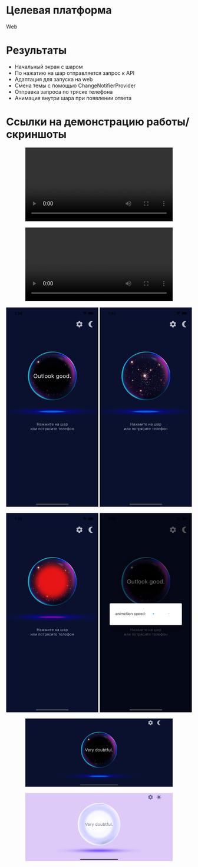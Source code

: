 # Целевая платформа

Web

# Результаты

- Начальный экран с шаром
- По нажатию на шар отправляется запрос к API
- Адаптация для запуска на web
- Смена темы с помощью ChangeNotifierProvider
- Отправка запроса по тряске телефона
- Анимация внутри шара при появлении ответа

# Ссылки на демонстрацию работы/скриншоты

<p align="center"><video src="../assets/magic_ball.mov" width=400></video></p>

<p align="center"><video src="../assets/magic_ball2.mov" width=400></video></p>

<p align="center"><img src="../assets/1.png" width="250">   <img src="../assets/2.png" width="250"></p>
<p align="center"><img src="../assets/3.png" width="250">   <img src="../assets/4.png" width="250"></p>
<p align="center"><img src="../assets/5.png" width="400"></p>
<p align="center"><img src="../assets/6.png" width="400"></p>

